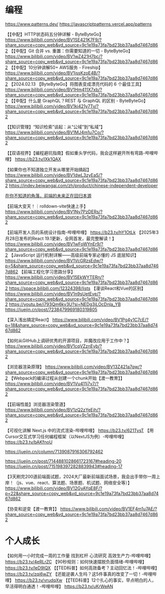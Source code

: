 


# 编程

https://www.patterns.dev/
https://javascriptpatterns.vercel.app/patterns

【【中配】HTTP状态码五分钟详解 - ByteByteGo】 https://www.bilibili.com/video/BV1SE421K7F9/?share_source=copy_web&vd_source=9c1e19a73fa7bd23bb37aa8d7467d862
【【中配】Git 合并 vs. 重置：你需要知道的一切 - ByteByteGo】 https://www.bilibili.com/video/BV1wZ421H7bc/?share_source=copy_web&vd_source=9c1e19a73fa7bd23bb37aa8d7467d862
【【中配】10分钟讲解50+ AWS服务 - Fireship】 https://www.bilibili.com/video/BV1jssKzoE4B/?share_source=copy_web&vd_source=9c1e19a73fa7bd23bb37aa8d7467d862
【2024.02.13 【ByteByteGo】将图表变成漂亮代码的 6 个最佳工具】 https://www.bilibili.com/video/BV1Hm411X7xb/?share_source=copy_web&vd_source=9c1e19a73fa7bd23bb37aa8d7467d862
【【中配】什么是 GraphQL？REST 与 GraphQL 的区别 - ByteByteGo】 https://www.bilibili.com/video/BV1ki421y7Tv/?share_source=copy_web&vd_source=9c1e19a73fa7bd23bb37aa8d7467d862



【【知识管理】“知识检索”谈起：从“公域”到“私域”】 https://www.bilibili.com/video/BV1MJ4m1u7Co/?share_source=copy_web&vd_source=9c1e19a73fa7bd23bb37aa8d7467d862

【【双语视界】【编程避坑指南】假如重头学代码，我会这样避开所有弯路-哔哩哔哩】 https://b23.tv/lXk1QAX

【如果你也不知道独立开发从哪里开始搞起】 https://www.bilibili.com/video/BV1dwL3zyEaS/?share_source=copy_web&vd_source=9c1e19a73fa7bd23bb37aa8d7467d862
https://indev.beiwangai.com/zh/product/chinese-independent-developer

[在你不知道的角落，前端的未来正在回归本源](https://youtu.be/J_xIxliB0Jo?si=esZKLBz25S_JlH1d)

【前端大变天！｜rolldown-vite快速上手】 https://www.bilibili.com/video/BV1Ny7PzDERs/?share_source=copy_web&vd_source=9c1e19a73fa7bd23bb37aa8d7467d862

【前端开发人员的系统设计指南-哔哩哔哩】 https://b23.tv/hY1OtLk
【2025年3月28日发布的React 19.1更新，全网首发，最完整解读！】 https://www.bilibili.com/video/BV1wFoWYnEr9/?share_source=copy_web&vd_source=9c1e19a73fa7bd23bb37aa8d7467d862
【JavaScript 运行机制详解——高级前端专家必懂的 JS 底层知识】 https://www.bilibili.com/video/BV1VcGRzsEdw/?p=5&share_source=copy_web&vd_source=9c1e19a73fa7bd23bb37aa8d7467d862
【前端工程化学习思路分享】 https://www.bilibili.com/video/BV15EkWYTERn/?share_source=copy_web&vd_source=9c1e19a73fa7bd23bb37aa8d7467d862
https://space.bilibili.com/12324398/lists
【漫谈React和Vue的区别】 https://www.bilibili.com/video/BV1n9sUetEve/?share_source=copy_web&vd_source=9c1e19a73fa7bd23bb37aa8d7467d862
https://youtu.be/i793Qm6kv3U?si=NEDg3iLOcDnla_YB
https://juejin.cn/post/7238479969180319805

【深入浅出搞定React】 https://www.bilibili.com/video/BV1Pg4y1C7cE/?p=18&share_source=copy_web&vd_source=9c1e19a73fa7bd23bb37aa8d7467d862

【如何从GitHub上调研优秀的开源项目，并魔改应用于工作中？】 https://www.bilibili.com/video/BV1cqVZznEyb/?share_source=copy_web&vd_source=9c1e19a73fa7bd23bb37aa8d7467d862

【浏览器渲染原理】 https://www.bilibili.com/video/BV13Z421a7qw/?share_source=copy_web&vd_source=9c1e19a73fa7bd23bb37aa8d7467d862
【Webpack的编译过程从创建一个chunk开始【渡一教育】】 https://www.bilibili.com/video/BV1Vu411j7v7/?share_source=copy_web&vd_source=9c1e19a73fa7bd23bb37aa8d7467d862

【【前端性能】浏览器渲染管道】 https://www.bilibili.com/video/BV1zQ2zYeEjh/?share_source=copy_web&vd_source=9c1e19a73fa7bd23bb37aa8d7467d862

【可视化讲解 Next.js 中的流式渲染-哔哩哔哩】 https://b23.tv/621TysT
【用Cursor交互式学习任何编程框架（以NextJS为例）-哔哩哔哩】 https://b23.tv/bAKfnoU

https://juejin.cn/column/7139087916306792462

https://juejin.cn/post/7144881028661723167#heading-20
https://juejin.cn/post/7151983972828839943#heading-17

【3天刷完200道前端面试题，2024大厂最新前端面试场景，我会出手带你一周上岸！（js、vue、react、算法题、场景题、机试题、网络安全等）】 https://www.bilibili.com/video/BV12GyAYqE8F/?p=22&share_source=copy_web&vd_source=9c1e19a73fa7bd23bb37aa8d7467d862

【协变和逆变【渡一教育】】 https://www.bilibili.com/video/BV1EF4m1u7AE/?share_source=copy_web&vd_source=9c1e19a73fa7bd23bb37aa8d7467d862

# 个人成长
【如何用一小时完成一周的工作量 找到杠杆 心流研究 高效生产力-哔哩哔哩】 https://b23.tv/4eRLrZC
【90秒规则：如何快速摆脱负面情绪-哔哩哔哩】 https://b23.tv/leD9IQX
【【TED科普】如何高效备考？主动回忆法！-哔哩哔哩】 https://b23.tv/zqi6wZY
【还能逆袭人生吗？这5件事真的改变了一切！-哔哩哔哩】 https://b23.tv/vrudqXw
【【TED科普】12个扎心的事实，早点明白的人，早活得明白通透！-哔哩哔哩】 https://b23.tv/uKrWeAN
